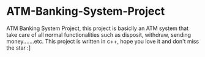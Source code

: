 # ATM-Banking-System-Project
ATM Banking System Project, this project is basiclly an ATM system that take care of all normal functionalities such as disposit, withdraw, sending money.......etc. This project is written  in c++, hope you love it and don't miss the star :]
